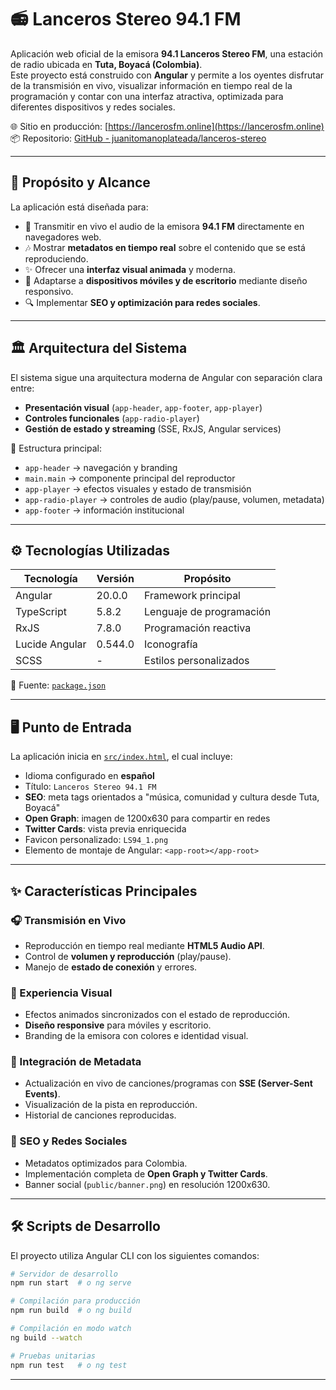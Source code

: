 # 📻 Lanceros Stereo 94.1 FM

Aplicación web oficial de la emisora **94.1 Lanceros Stereo FM**, una estación de radio ubicada en **Tuta, Boyacá (Colombia)**.  
Este proyecto está construido con **Angular** y permite a los oyentes disfrutar de la transmisión en vivo, visualizar información en tiempo real de la programación y contar con una interfaz atractiva, optimizada para diferentes dispositivos y redes sociales.

🌐 Sitio en producción: [https://lancerosfm.online](https://lancerosfm.online)  
📦 Repositorio: [GitHub - juanitomanoplateada/lanceros-stereo](https://github.com/juanitomanoplateada/lanceros-stereo)

---

## 🚀 Propósito y Alcance

La aplicación está diseñada para:

- 📡 Transmitir en vivo el audio de la emisora **94.1 FM** directamente en navegadores web.
- 🎶 Mostrar **metadatos en tiempo real** sobre el contenido que se está reproduciendo.
- ✨ Ofrecer una **interfaz visual animada** y moderna.
- 📱 Adaptarse a **dispositivos móviles y de escritorio** mediante diseño responsivo.
- 🔍 Implementar **SEO y optimización para redes sociales**.

---

## 🏛️ Arquitectura del Sistema

El sistema sigue una arquitectura moderna de Angular con separación clara entre:

- **Presentación visual** (`app-header`, `app-footer`, `app-player`)
- **Controles funcionales** (`app-radio-player`)
- **Gestión de estado y streaming** (SSE, RxJS, Angular services)

📂 Estructura principal:

- `app-header` → navegación y branding  
- `main.main` → componente principal del reproductor  
- `app-player` → efectos visuales y estado de transmisión  
- `app-radio-player` → controles de audio (play/pause, volumen, metadata)  
- `app-footer` → información institucional  

---

## ⚙️ Tecnologías Utilizadas

| Tecnología      | Versión  | Propósito                        |
|-----------------|----------|----------------------------------|
| Angular         | 20.0.0   | Framework principal              |
| TypeScript      | 5.8.2    | Lenguaje de programación         |
| RxJS            | 7.8.0    | Programación reactiva            |
| Lucide Angular  | 0.544.0  | Iconografía                      |
| SCSS            | -        | Estilos personalizados           |

📄 Fuente: [`package.json`](package.json)

---

## 🖥️ Punto de Entrada

La aplicación inicia en [`src/index.html`](src/index.html), el cual incluye:

- Idioma configurado en **español**
- Título: `Lanceros Stereo 94.1 FM`
- **SEO**: meta tags orientados a "música, comunidad y cultura desde Tuta, Boyacá"
- **Open Graph**: imagen de 1200x630 para compartir en redes
- **Twitter Cards**: vista previa enriquecida
- Favicon personalizado: `LS94_1.png`
- Elemento de montaje de Angular: `<app-root></app-root>`

---

## ✨ Características Principales

### 🎧 Transmisión en Vivo
- Reproducción en tiempo real mediante **HTML5 Audio API**.
- Control de **volumen y reproducción** (play/pause).
- Manejo de **estado de conexión** y errores.

### 🎨 Experiencia Visual
- Efectos animados sincronizados con el estado de reproducción.
- **Diseño responsive** para móviles y escritorio.
- Branding de la emisora con colores e identidad visual.

### 📰 Integración de Metadata
- Actualización en vivo de canciones/programas con **SSE (Server-Sent Events)**.
- Visualización de la pista en reproducción.
- Historial de canciones reproducidas.

### 📢 SEO y Redes Sociales
- Metadatos optimizados para Colombia.
- Implementación completa de **Open Graph y Twitter Cards**.
- Banner social (`public/banner.png`) en resolución 1200x630.

---

## 🛠️ Scripts de Desarrollo

El proyecto utiliza Angular CLI con los siguientes comandos:

```bash
# Servidor de desarrollo
npm run start  # o ng serve

# Compilación para producción
npm run build  # o ng build

# Compilación en modo watch
ng build --watch

# Pruebas unitarias
npm run test   # o ng test
```

---
